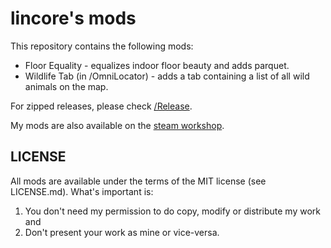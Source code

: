 lincore's mods
===

This repository contains the following mods:


- Floor Equality - equalizes indoor floor beauty and adds parquet.
- Wildlife Tab (in /OmniLocator) - adds a tab containing a list of all wild animals on the map.


For zipped releases, please check [/Release](https://github.com/lincore81/RimworldMods/tree/master/Release).

My mods are also available on the [steam workshop](http://steamcommunity.com/profiles/76561197986891423/myworkshopfiles/?appid=294100&sort=score&browsefilter=myfiles&view=imagewall).


LICENSE
---
All mods are available under the terms of the MIT license (see LICENSE.md). 
What's important is: 
1) You don't need my permission to do copy, modify or distribute my work and 
2) Don't present your work as mine or vice-versa.
